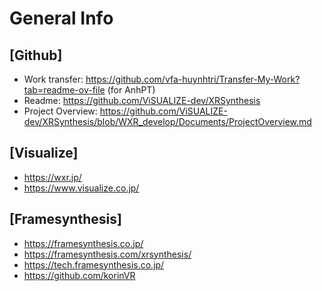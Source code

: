 # General Info

## [Github]
- Work transfer: https://github.com/vfa-huynhtri/Transfer-My-Work?tab=readme-ov-file (for AnhPT)
- Readme: https://github.com/ViSUALIZE-dev/XRSynthesis
- Project Overview: https://github.com/ViSUALIZE-dev/XRSynthesis/blob/WXR_develop/Documents/ProjectOverview.md

## [Visualize]
- https://wxr.jp/
- https://www.visualize.co.jp/

## [Framesynthesis]
- https://framesynthesis.co.jp/
- https://framesynthesis.com/xrsynthesis/
- https://tech.framesynthesis.co.jp/
- https://github.com/korinVR
